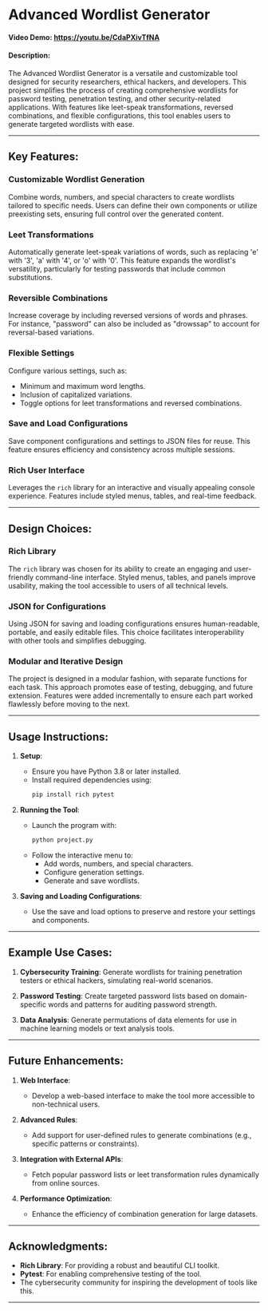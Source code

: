 # Advanced Wordlist Generator

#### Video Demo: https://youtu.be/CdaPXivTfNA

#### Description:

The Advanced Wordlist Generator is a versatile and customizable tool designed for security researchers, ethical hackers, and developers. This project simplifies the process of creating comprehensive wordlists for password testing, penetration testing, and other security-related applications. With features like leet-speak transformations, reversed combinations, and flexible configurations, this tool enables users to generate targeted wordlists with ease.

---

## Key Features:

### Customizable Wordlist Generation

Combine words, numbers, and special characters to create wordlists tailored to specific needs. Users can define their own components or utilize preexisting sets, ensuring full control over the generated content.

### Leet Transformations

Automatically generate leet-speak variations of words, such as replacing 'e' with '3', 'a' with '4', or 'o' with '0'. This feature expands the wordlist's versatility, particularly for testing passwords that include common substitutions.

### Reversible Combinations

Increase coverage by including reversed versions of words and phrases. For instance, "password" can also be included as "drowssap" to account for reversal-based variations.

### Flexible Settings

Configure various settings, such as:
- Minimum and maximum word lengths.
- Inclusion of capitalized variations.
- Toggle options for leet transformations and reversed combinations.

### Save and Load Configurations

Save component configurations and settings to JSON files for reuse. This feature ensures efficiency and consistency across multiple sessions.

### Rich User Interface

Leverages the `rich` library for an interactive and visually appealing console experience. Features include styled menus, tables, and real-time feedback.

---

## Design Choices:

### Rich Library

The `rich` library was chosen for its ability to create an engaging and user-friendly command-line interface. Styled menus, tables, and panels improve usability, making the tool accessible to users of all technical levels.

### JSON for Configurations

Using JSON for saving and loading configurations ensures human-readable, portable, and easily editable files. This choice facilitates interoperability with other tools and simplifies debugging.

### Modular and Iterative Design

The project is designed in a modular fashion, with separate functions for each task. This approach promotes ease of testing, debugging, and future extension. Features were added incrementally to ensure each part worked flawlessly before moving to the next.

---

## Usage Instructions:

1. **Setup**:
   - Ensure you have Python 3.8 or later installed.
   - Install required dependencies using:
     ```bash
     pip install rich pytest
     ```

2. **Running the Tool**:
   - Launch the program with:
     ```bash
     python project.py
     ```
   - Follow the interactive menu to:
     - Add words, numbers, and special characters.
     - Configure generation settings.
     - Generate and save wordlists.

3. **Saving and Loading Configurations**:
   - Use the save and load options to preserve and restore your settings and components.

---

## Example Use Cases:

1. **Cybersecurity Training**:
   Generate wordlists for training penetration testers or ethical hackers, simulating real-world scenarios.

2. **Password Testing**:
   Create targeted password lists based on domain-specific words and patterns for auditing password strength.

3. **Data Analysis**:
   Generate permutations of data elements for use in machine learning models or text analysis tools.

---

## Future Enhancements:

1. **Web Interface**:
   - Develop a web-based interface to make the tool more accessible to non-technical users.

2. **Advanced Rules**:
   - Add support for user-defined rules to generate combinations (e.g., specific patterns or constraints).

3. **Integration with External APIs**:
   - Fetch popular password lists or leet transformation rules dynamically from online sources.

4. **Performance Optimization**:
   - Enhance the efficiency of combination generation for large datasets.

---

## Acknowledgments:

- **Rich Library**: For providing a robust and beautiful CLI toolkit.
- **Pytest**: For enabling comprehensive testing of the tool.
- The cybersecurity community for inspiring the development of tools like this.

---


